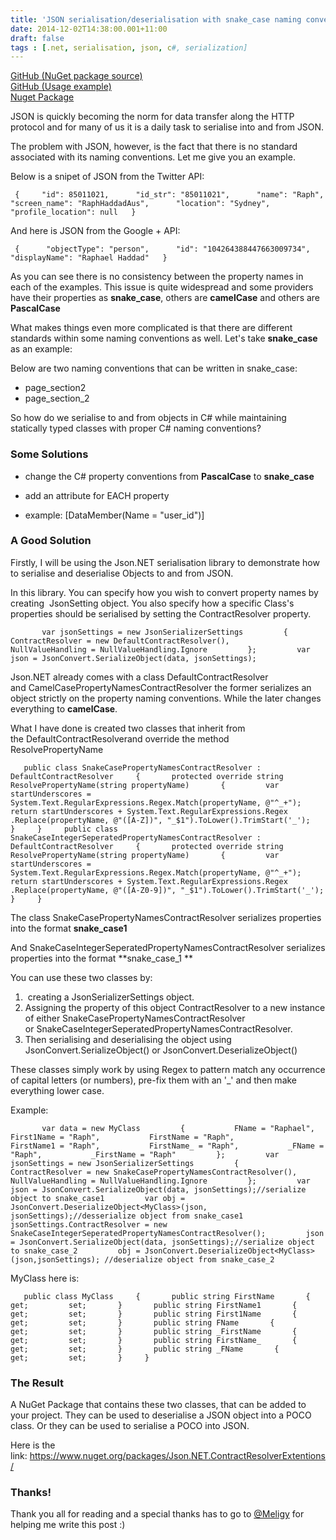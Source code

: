 ```yaml
---
title: 'JSON serialisation/deserialisation with snake_case naming conventions'
date: 2014-12-02T14:38:00.001+11:00
draft: false
tags : [.net, serialisation, json, c#, serialization]
---
```


[GitHub (NuGet package source)](https://github.com/RaphHaddad/Newtonsoft.Json.Serialization.ContractResolverExtentions)  
[GitHub (Usage example)](https://github.com/RaphHaddad/JsonSerializationExample)  
[Nuget Package](https://www.nuget.org/packages/Json.NET.ContractResolverExtentions/)  
  
JSON is quickly becoming the norm for data transfer along the HTTP protocol and for many of us it is a daily task to serialise into and from JSON.  
  
The problem with JSON, however, is the fact that there is no standard associated with its naming conventions. Let me give you an example.  
  
Below is a snipet of JSON from the Twitter API:  
  

     {     "id": 85011021,      "id_str": "85011021",      "name": "Raph",      "screen_name": "RaphHaddadAus",      "location": "Sydney",      "profile_location": null   }  

  
And here is JSON from the Google + API:  
  

     {      "objectType": "person",      "id": "104264388447663009734",      "displayName": "Raphael Haddad"   }  

  
As you can see there is no consistency between the property names in each of the examples. This issue is quite widespread and some providers have their properties as **snake_case**, others are **camelCase** and others are **PascalCase**  
  
What makes things even more complicated is that there are different standards within some naming conventions as well. Let's take **snake_case** as an example:  
  
Below are two naming conventions that can be written in snake_case:  

*   page_section2
*   page\_section\_2

  
So how do we serialise to and from objects in C# while maintaining statically typed classes with proper C# naming conventions?  
  

### Some Solutions

*   change the C# property conventions from **PascalCase** to **snake_case**
*   add an attribute for EACH property

*   example: \[DataMember(Name = "user_id")\]

### A Good Solution

Firstly, I will be using the Json.NET serialisation library to demonstrate how to serialise and deserialise Objects to and from JSON.  
  
In this library. You can specify how you wish to convert property names by creating  JsonSetting object. You also specify how a specific Class's properties should be serialised by setting the ContractResolver property.  
  

           var jsonSettings = new JsonSerializerSettings         {           ContractResolver = new DefaultContractResolver(),           NullValueHandling = NullValueHandling.Ignore         };         var json = JsonConvert.SerializeObject(data, jsonSettings);  

  
Json.NET already comes with a class DefaultContractResolver and CamelCasePropertyNamesContractResolver the former serializes an object strictly on the property naming conventions. While the later changes everything to **camelCase**.   
  
What I have done is created two classes that inherit from the DefaultContractResolverand override the method ResolvePropertyName   
  
  
  

       public class SnakeCasePropertyNamesContractResolver : DefaultContractResolver     {       protected override string ResolvePropertyName(string propertyName)       {         var startUnderscores = System.Text.RegularExpressions.Regex.Match(propertyName, @"^_+");         return startUnderscores + System.Text.RegularExpressions.Regex           .Replace(propertyName, @"([A-Z])", "_$1").ToLower().TrimStart('_');       }     }     public class SnakeCaseIntegerSeperatedPropertyNamesContractResolver : DefaultContractResolver     {       protected override string ResolvePropertyName(string propertyName)       {         var startUnderscores = System.Text.RegularExpressions.Regex.Match(propertyName, @"^_+");         return startUnderscores + System.Text.RegularExpressions.Regex           .Replace(propertyName, @"([A-Z0-9])", "_$1").ToLower().TrimStart('_');       }     }  

  
The class SnakeCasePropertyNamesContractResolver serializes properties into the format **snake_case1**  
  
And SnakeCaseIntegerSeperatedPropertyNamesContractResolver serializes properties into the format **snake\_case\_1 **  
  
You can use these two classes by:  

1.   creating a JsonSerializerSettings object. 
2.  Assigning the property of this object ContractResolver to a new instance of either SnakeCasePropertyNamesContractResolver or SnakeCaseIntegerSeperatedPropertyNamesContractResolver. 
3.  Then serialising and deserialising the object using JsonConvert.SerializeObject() or JsonConvert.DeserializeObject() 

These classes simply work by using Regex to pattern match any occurrence of capital letters (or numbers), pre-fix them with an '_' and then make everything lower case.  
  
Example:  
  
  
  

           var data = new MyClass         {           FName = "Raphael",           First1Name = "Raph",           FirstName = "Raph",           FirstName1 = "Raph",           FirstName_ = "Raph",           _FName = "Raph",           _FirstName = "Raph"         };         var jsonSettings = new JsonSerializerSettings         {           ContractResolver = new SnakeCasePropertyNamesContractResolver(),           NullValueHandling = NullValueHandling.Ignore         };         var json = JsonConvert.SerializeObject(data, jsonSettings);//serialize object to snake_case1         var obj = JsonConvert.DeserializeObject<MyClass>(json, jsonSettings);//desserialize object from snake_case1         jsonSettings.ContractResolver = new SnakeCaseIntegerSeperatedPropertyNamesContractResolver();         json = JsonConvert.SerializeObject(data, jsonSettings);//serialize object to snake_case_2         obj = JsonConvert.DeserializeObject<MyClass>(json,jsonSettings); //deserialize object from snake_case_2  

  
MyClass here is:  
  
  

       public class MyClass     {       public string FirstName       {         get;         set;       }       public string FirstName1       {         get;         set;       }       public string First1Name       {         get;         set;       }       public string FName       {         get;         set;       }       public string _FirstName       {         get;         set;       }       public string FirstName_       {         get;         set;       }       public string _FName       {         get;         set;       }     }  

### The Result

A NuGet Package that contains these two classes, that can be added to your project. They can be used to deserialise a JSON object into a POCO class. Or they can be used to serialise a POCO into JSON.  
  
Here is the link: https://www.nuget.org/packages/Json.NET.ContractResolverExtentions/  
  

### Thanks!

Thank you all for reading and a special thanks has to go to [@Meligy](https://twitter.com/meligy) for helping me write this post :)